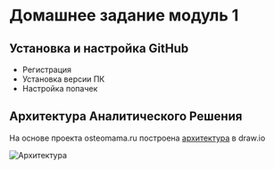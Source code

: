 # Домашнее задание модуль 1

## Установка и настройка GitHub

* Регистрация
* Установка версии ПК
* Настройка попачек

## Архитектура Аналитического Решения

На основе проекта osteomama.ru построена [архитектура](https://viewer.diagrams.net/?tags=%7B%7D&highlight=0000ff&edit=_blank&layers=1&nav=1&title=osteomama.ru%20%D0%90%D1%80%D1%85%D0%B8%D1%82%D0%B5%D0%BA%D1%82%D1%83%D1%80%D0%B0%20%D0%90%D0%BD%D0%B0%D0%BB%D0%B8%D1%82%D0%B8%D1%87%D0%B5%D1%81%D0%BA%D0%BE%D0%B3%D0%BE%20%D0%A0%D0%B5%D1%88%D0%B5%D0%BD%D0%B8%D1%8F#Uhttps%3A%2F%2Fraw.githubusercontent.com%2FGromova92%2FDataLearn%2Fmain%2FDE-101%2FModule01%2Fosteomama.ru%2520%25D0%2590%25D1%2580%25D1%2585%25D0%25B8%25D1%2582%25D0%25B5%25D0%25BA%25D1%2582%25D1%2583%25D1%2580%25D0%25B0%2520%25D0%2590%25D0%25BD%25D0%25B0%25D0%25BB%25D0%25B8%25D1%2582%25D0%25B8%25D1%2587%25D0%25B5%25D1%2581%25D0%25BA%25D0%25BE%25D0%25B3%25D0%25BE%2520%25D0%25A0%25D0%25B5%25D1%2588%25D0%25B5%25D0%25BD%25D0%25B8%25D1%258F) в draw.io

![Архитектура](https://raw.githubusercontent.com/Gromova92/DataLearn/main/DE-101/Module01/%D0%A1%D0%BD%D0%B8%D0%BC%D0%BE%D0%BA%20%D1%8D%D0%BA%D1%80%D0%B0%D0%BD%D0%B0%202022-04-10%20%D0%B2%2022.56.07.png)
